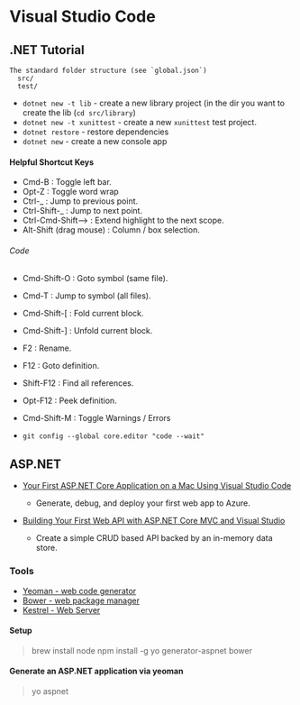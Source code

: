 # Visual Studio Code

## .NET Tutorial

```
The standard folder structure (see `global.json`)
  src/
  test/
```

* `dotnet new -t lib` - create a new library project (in the dir you want to create the lib (`cd src/library`)
* `dotnet new -t xunittest` - create a new `xunittest` test project. 
* `dotnet restore` - restore dependencies
* `dotnet new` - create a new console app

#### Helpful Shortcut Keys

* Cmd-B : Toggle left bar.
* Opt-Z : Toggle word wrap
* Ctrl-_ : Jump to previous point.
* Ctrl-Shift-_ : Jump to next point.
* Ctrl-Cmd-Shift--> : Extend highlight to the next scope.
* Alt-Shift (drag mouse) : Column / box selection.

###### Code

* Cmd-Shift-O : Goto symbol (same file).
* Cmd-T : Jump to symbol (all files).

* Cmd-Shift-[ : Fold current block.
* Cmd-Shift-] : Unfold current block.
* F2 : Rename.
* F12 : Goto definition.
* Shift-F12 : Find all references.
* Opt-F12 : Peek definition.
* Cmd-Shift-M : Toggle Warnings / Errors

* `git config --global core.editor "code --wait"`

## ASP.NET 

* [Your First ASP.NET Core Application on a Mac Using Visual Studio Code](https://docs.asp.net/en/latest/tutorials/your-first-mac-aspnet.html)
  * Generate, debug, and deploy your first web app to Azure.

* [Building Your First Web API with ASP.NET Core MVC and Visual Studio](https://docs.asp.net/en/latest/tutorials/first-web-api.html)
  * Create a simple CRUD based API backed by an in-memory data store.

 

### Tools

* [Yeoman - web code generator](http://yeoman.io/)
* [Bower - web package manager](https://bower.io/)
* [Kestrel - Web Server](https://github.com/aspnet/KestrelHttpServer)

#### Setup
> brew install node
> npm install -g yo generator-aspnet bower

#### Generate an ASP.NET application via yeoman
> yo aspnet 
